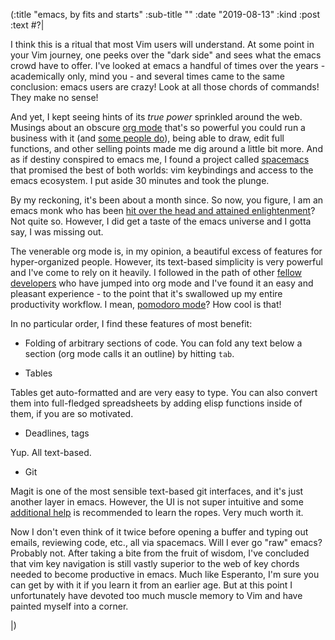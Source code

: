 (:title "emacs, by fits and starts"
  :sub-title ""
  :date "2019-08-13"
  :kind :post
  :text #?|

I think this is a ritual that most Vim users will understand. At some point in your Vim journey, one peeks over the "dark side" and sees what the emacs crowd have to offer. I've looked at emacs a handful of times over the years - academically only, mind you - and several times came to the same conclusion: emacs users are crazy! Look at all those chords of commands! They make no sense! 

And yet, I kept seeing hints of its _true power_ sprinkled around the web. Musings about an obscure [org mode](https://orgmode.org/) that's so powerful you could run a business with it (and [some people do](https://bofh.org.uk/2019/02/25/baking-with-emacs/)), being able to draw, edit full functions, and other selling points made me dig around a little bit more. And as if destiny conspired to emacs me, I found a project called [spacemacs](http://spacemacs.org/) that promised the best of both worlds: vim keybindings and access to the emacs ecosystem. I put aside 30 minutes and took the plunge.

By my reckoning, it's been about a month since. So now, you figure, I am an emacs monk who has been [hit over the head and attained enlightenment](http://wiki.c2.com/?ZenSlap)? Not quite so. However, I did get a taste of the emacs universe and I gotta say, I was missing out. 

The venerable org mode is, in my opinion, a beautiful excess of features for hyper-organized people. However, its text-based simplicity is very powerful and I've come to rely on it heavily. I followed in the path of other [fellow developers](https://meta.caspershire.net/spacemacs-and-org-mode/) who have jumped into org mode and I've found it an easy and pleasant experience - to the point that it's swallowed up my entire productivity workflow. I mean, [pomodoro mode](http://develop.spacemacs.org/layers/+emacs/org/README.html#pomodoro)? How cool is that!

In no particular order, I find these features of most benefit: 

* Folding of arbitrary sections of code. You can fold any text below a section (org mode calls it an outline) by hitting `tab`.

* Tables

Tables get auto-formatted and are very easy to type. You can also convert them into full-fledged spreadsheets by adding elisp functions inside of them, if you are so motivated. 

* Deadlines, tags

Yup. All text-based. 

* Git

Magit is one of the most sensible text-based git interfaces, and it's just another layer in emacs. However, the UI is not super intuitive and some [additional help](https://www.saltycrane.com/blog/2018/11/magit-spacemacs-evil-magit-notes/) is recommended to learn the ropes. Very much worth it.

Now I don't even think of it twice before opening a buffer and typing out emails, reviewing code, etc., all via spacemacs. Will I ever go "raw" emacs? Probably not. After taking a bite from the fruit of wisdom, I've concluded that vim key navigation is still vastly superior to the web of key chords needed to become productive in emacs. Much like Esperanto, I'm sure you can get by with it if you learn it from an earlier age. But at this point I unfortunately have devoted too much muscle memory to Vim and have painted myself into a corner. 

|)

